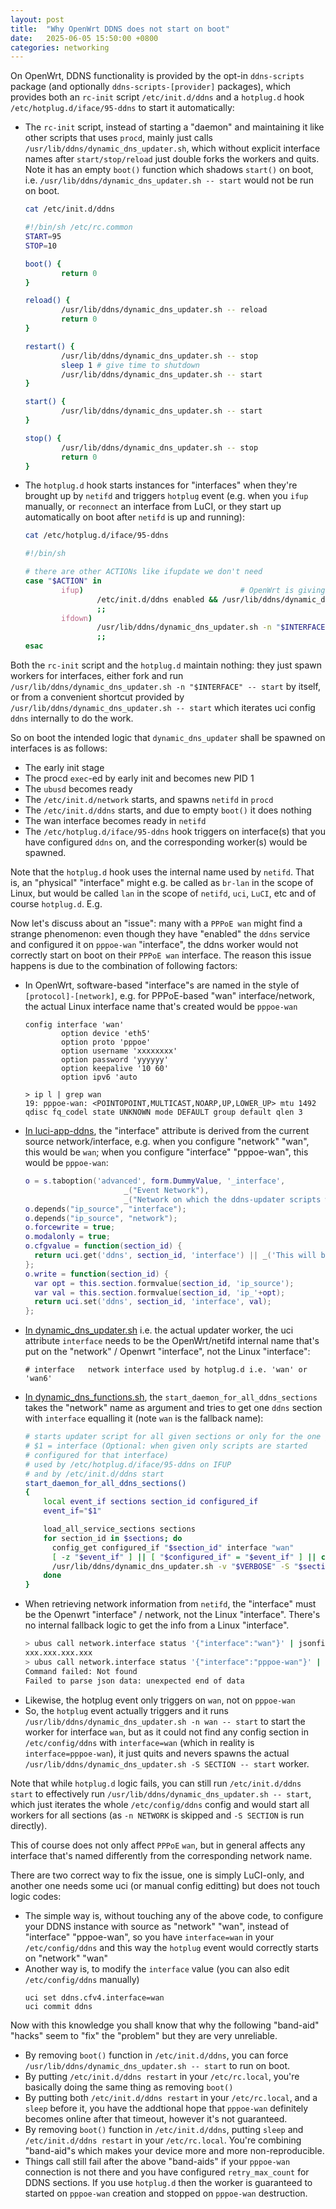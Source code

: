```yaml
---
layout: post
title:  "Why OpenWrt DDNS does not start on boot"
date:   2025-06-05 15:50:00 +0800
categories: networking
---
```


On OpenWrt, DDNS functionality is provided by the opt-in `ddns-scripts` package (and optionally `ddns-scripts-[provider]` packages), which provides both an `rc-init` script `/etc/init.d/ddns` and a `hotplug.d` hook `/etc/hotplug.d/iface/95-ddns` to start it automatically:
- The `rc-init` script, instead of starting a "daemon" and maintaining it like other scripts that uses `procd`, mainly just calls `/usr/lib/ddns/dynamic_dns_updater.sh`, which without explicit interface names after `start/stop/reload` just double forks the workers and quits. Note it has an empty `boot()` function which shadows `start()` on boot, i.e. `/usr/lib/ddns/dynamic_dns_updater.sh -- start` would not be run on boot.

    ```sh
    cat /etc/init.d/ddns
    ```
    ```sh
    #!/bin/sh /etc/rc.common
    START=95
    STOP=10

    boot() {
            return 0
    }

    reload() {
            /usr/lib/ddns/dynamic_dns_updater.sh -- reload
            return 0
    }

    restart() {
            /usr/lib/ddns/dynamic_dns_updater.sh -- stop
            sleep 1 # give time to shutdown
            /usr/lib/ddns/dynamic_dns_updater.sh -- start
    }

    start() {
            /usr/lib/ddns/dynamic_dns_updater.sh -- start
    }

    stop() {
            /usr/lib/ddns/dynamic_dns_updater.sh -- stop
            return 0
    }

    ```
- The `hotplug.d` hook starts instances for "interfaces" when they're brought up by `netifd` and triggers `hotplug` event (e.g. when you `ifup` manually, or `reconnect` an interface from LuCI, or they start up automatically on boot after `netifd` is up and running):
    ```sh
    cat /etc/hotplug.d/iface/95-ddns
    ```
    ```sh
    #!/bin/sh

    # there are other ACTIONs like ifupdate we don't need
    case "$ACTION" in
            ifup)                                   # OpenWrt is giving a network not phys. Interface
                    /etc/init.d/ddns enabled && /usr/lib/ddns/dynamic_dns_updater.sh -n "$INTERFACE" -- start
                    ;;
            ifdown)
                    /usr/lib/ddns/dynamic_dns_updater.sh -n "$INTERFACE" -- stop
                    ;;
    esac
    ```

Both the `rc-init` script and the `hotplug.d` maintain nothing: they just spawn workers for interfaces, either fork and run `/usr/lib/ddns/dynamic_dns_updater.sh -n "$INTERFACE" -- start` by itself, or from a convenient shortcut provided by `/usr/lib/ddns/dynamic_dns_updater.sh -- start` which iterates uci config `ddns` internally to do the work.

So on boot the intended logic that `dynamic_dns_updater` shall be spawned on interfaces is as follows:
- The early init stage
- The procd `exec`-ed by early init and becomes new PID 1
- The `ubusd` becomes ready
- The `/etc/init.d/network` starts, and spawns `netifd` in `procd`
- The `/etc/init.d/ddns` starts, and due to empty `boot()` it does nothing
- The wan interface becomes ready in `netifd`
- The `/etc/hotplug.d/iface/95-ddns` hook triggers on interface(s) that you have configured `ddns` on, and the corresponding worker(s) would be spawned.

Note that the `hotplug.d` hook uses the internal name used by `netifd`. That is, an "physical" "interface" might e.g. be called as `br-lan` in the scope of Linux, but would be called `lan` in the scope of `netifd`, `uci`, `LuCI`, etc and of course `hotplug.d`. E.g.

Now let's discuss about an "issue": many with a `PPPoE wan` might find a strange phenomenon: even though they have "enabled" the `ddns` service and configured it on `pppoe-wan` "interface", the ddns worker would not correctly start on boot on their `PPPoE wan` interface. The reason this issue happens is due to the combination of following factors:
- In OpenWrt, software-based "interface"s are named in the style of `[protocol]-[network]`, e.g. for PPPoE-based "wan" interface/network, the actual Linux interface name that's created would be `pppoe-wan`
  ```
  config interface 'wan'
          option device 'eth5'
          option proto 'pppoe'
          option username 'xxxxxxxx'
          option password 'yyyyyy'
          option keepalive '10 60'
          option ipv6 'auto
  ```
  ```
  > ip l | grep wan
  19: pppoe-wan: <POINTOPOINT,MULTICAST,NOARP,UP,LOWER_UP> mtu 1492 qdisc fq_codel state UNKNOWN mode DEFAULT group default qlen 3
  ```
- [In luci-app-ddns](https://github.com/openwrt/luci/blob/55c93e60b4e598e81eeb1774d5d83ac32b245016/applications/luci-app-ddns/htdocs/luci-static/resources/view/ddns/overview.js#L906), the "interface" attribute is derived from the current source network/interface, e.g. when you configure "network" "wan", this would be `wan`; when you configure "interface" "pppoe-wan", this would be `pppoe-wan`:
  ```lua
  o = s.taboption('advanced', form.DummyValue, '_interface',
						_("Event Network"),
						_("Network on which the ddns-updater scripts will be started"));
  o.depends("ip_source", "interface");
  o.depends("ip_source", "network");
  o.forcewrite = true;
  o.modalonly = true;
  o.cfgvalue = function(section_id) {
    return uci.get('ddns', section_id, 'interface') || _('This will be autoset to the selected interface');
  };
  o.write = function(section_id) {
    var opt = this.section.formvalue(section_id, 'ip_source');
    var val = this.section.formvalue(section_id, 'ip_'+opt);
    return uci.set('ddns', section_id, 'interface', val);
  };
  ```
- [In dynamic_dns_updater.sh](https://github.com/openwrt/packages/blob/08b4fcd5e6b2ec5853c7eedd548bff0d3f541fbe/net/ddns-scripts/files/usr/lib/ddns/dynamic_dns_updater.sh#L135) i.e. the actual updater worker, the uci attribute `interface` needs to be the OpenWrt/netifd internal name that's put on the "network" / Openwrt "interface", not the Linux "interface":
  ```
  # interface 	network interface used by hotplug.d i.e. 'wan' or 'wan6'
  ```
- [In dynamic_dns_functions.sh](https://github.com/openwrt/packages/blob/08b4fcd5e6b2ec5853c7eedd548bff0d3f541fbe/net/ddns-scripts/files/usr/lib/ddns/dynamic_dns_functions.sh#L184), the `start_daemon_for_all_ddns_sections` takes the "network" name as argument and tries to get one `ddns` section with `interface` equalling it (note `wan` is the fallback name):
  ```sh
  # starts updater script for all given sections or only for the one given
  # $1 = interface (Optional: when given only scripts are started
  # configured for that interface)
  # used by /etc/hotplug.d/iface/95-ddns on IFUP
  # and by /etc/init.d/ddns start
  start_daemon_for_all_ddns_sections()
  {
      local event_if sections section_id configured_if
      event_if="$1"

      load_all_service_sections sections
      for section_id in $sections; do
        config_get configured_if "$section_id" interface "wan"
        [ -z "$event_if" ] || [ "$configured_if" = "$event_if" ] || continue
        /usr/lib/ddns/dynamic_dns_updater.sh -v "$VERBOSE" -S "$section_id" -- start &
      done
  }
  ```
- When retrieving network information from `netifd`, the "interface" must be the Openwrt "interface" / network, not the Linux "interface". There's no internal fallback logic to get the info from a Linux "interface".
  ```sh
  > ubus call network.interface status '{"interface":"wan"}' | jsonfilter -e '@["ipv4-address"][0].address'
  xxx.xxx.xxx.xxx
  > ubus call network.interface status '{"interface":"pppoe-wan"}' | jsonfilter -e '@["ipv4-address"][0].address'
  Command failed: Not found
  Failed to parse json data: unexpected end of data
  ```
- Likewise, the hotplug event only triggers on `wan`, not on `pppoe-wan`
- So, the `hotplug` event actually triggers and it runs `/usr/lib/ddns/dynamic_dns_updater.sh -n wan -- start` to start the worker for interface `wan`, but as it could not find any config section in `/etc/config/ddns` with `interface=wan` (which in reality is `interface=pppoe-wan`), it just quits and nevers spawns the actual `/usr/lib/ddns/dynamic_dns_updater.sh -S SECTION -- start` worker.

Note that while `hotplug.d` logic fails, you can still run `/etc/init.d/ddns start` to effectively run `/usr/lib/ddns/dynamic_dns_updater.sh -- start`, which just iterates the whole `/etc/config/ddns` config and would start all workers for all sections (as `-n NETWORK` is skipped and `-S SECTION` is run directly).

This of course does not only affect `PPPoE` `wan`, but in general affects any interface that's named differently from the corresponding network name.

There are two correct way to fix the issue, one is simply LuCI-only, and another one needs some uci (or manual config editting) but does not touch logic codes:
- The simple way is, without touching any of the above code, to configure your DDNS instance with source as "network" "wan", instead of "interface" "pppoe-wan", so you have `interface=wan` in your `/etc/config/ddns` and this way the `hotplug` event would correctly starts on "network" "wan"
- Another way is, to modify the `interface` value (you can also edit `/etc/config/ddns` manually)
  ```
  uci set ddns.cfv4.interface=wan
  uci commit ddns
  ```

Now with this knowledge you shall know that why the following "band-aid" "hacks" seem to "fix" the "problem" but they are very unreliable.
- By removing `boot()` function in `/etc/init.d/ddns`, you can force `/usr/lib/ddns/dynamic_dns_updater.sh -- start` to run on boot.
- By putting `/etc/init.d/ddns restart` in your `/etc/rc.local`, you're basically doing the same thing as removing `boot()`
- By putting both `/etc/init.d/ddns restart` in your `/etc/rc.local`, and a `sleep` before it, you have the addtional hope that `pppoe-wan` definitely becomes online after that timeout, however it's not guaranteed.
- By removing `boot()` function in `/etc/init.d/ddns`, putting `sleep` and `/etc/init.d/ddns restart` in your `/etc/rc.local`. You're combining "band-aid"s which makes your device more and more non-reproducible.
- Things call still fail after the above "band-aids" if your `pppoe-wan` connection is not there and you have configured `retry_max_count` for DDNS sections. If you use `hotplug.d` then the worker is guaranteed to started on `pppoe-wan` creation and stopped on `pppoe-wan` destruction.


